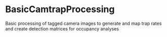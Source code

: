 # BasicCamtrapProcessing
Basic processing of tagged camera images to generate and map trap rates and create detection matrices for occupancy analyses
